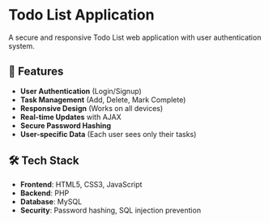 # Todo List Application

A secure and responsive Todo List web application with user authentication system.

## 🚀 Features

- **User Authentication** (Login/Signup)
- **Task Management** (Add, Delete, Mark Complete)
- **Responsive Design** (Works on all devices)
- **Real-time Updates** with AJAX
- **Secure Password Hashing**
- **User-specific Data** (Each user sees only their tasks)

## 🛠️ Tech Stack

- **Frontend**: HTML5, CSS3, JavaScript
- **Backend**: PHP
- **Database**: MySQL
- **Security**: Password hashing, SQL injection prevention
#